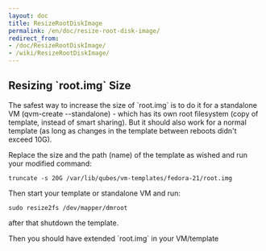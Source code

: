 ```yaml
---
layout: doc
title: ResizeRootDiskImage
permalink: /en/doc/resize-root-disk-image/
redirect_from:
- /doc/ResizeRootDiskImage/
- /wiki/ResizeRootDiskImage/
---
```


Resizing \`root.img\` Size
--------------------------

The safest way to increase the size of \`root.img\` is to do it for a standalone
VM (qvm-create --standalone) - which has its own root filesystem
(copy of template, instead of smart sharing).
But it should also work for a normal template (as long as changes in the
template between reboots didn't exceed 10G).

Replace the size and the path (name) of the template as wished and run your
modified command:
~~~
truncate -s 20G /var/lib/qubes/vm-templates/fedora-21/root.img
~~~

Then start your template or standalone VM and run:
~~~
sudo resize2fs /dev/mapper/dmroot
~~~

after that shutdown the template.

Then you should have extended \`root.img\` in your VM/template
